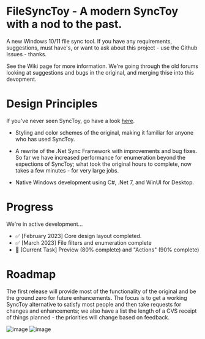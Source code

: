 # FileSyncToy - A modern SyncToy with a nod to the past.

A new Windows 10/11 file sync tool. If you have any requirements, suggestions, must have's, or want to ask about this project - use the Github Issues - thanks.

See the Wiki page for more information. We're going through the old forums looking at suggestions and bugs in the original, and merging thise into this devopment.

# Design Principles

If you've never seen SyncToy, go have a look [here](https://en.wikipedia.org/wiki/SyncToy).

* Styling and color schemes of the original, making it familiar for anyone who has used SyncToy.
  
* A rewrite of the .Net Sync Framework with improvements and bug fixes. So far we have increased performance for enumeration beyond the expections of SyncToy; what took the original hours to complete, now takes a few minutes - for very large jobs.
  
* Native Windows development using C#, .Net 7, and WinUI for Desktop.

# Progress

We're in active development...
* :white_check_mark: [February 2023] Core design layout completed. 
* :white_check_mark: [March 2023] File filters and enumeration complete
* :small_orange_diamond: [Current Task] Preview (80% complete) and "Actions" (90% complete)

# Roadmap

The first release will provide most of the functionality of the original and be the ground zero for future enhancements. The focus is to get a working SyncToy alternative to satisfy most people and then take requests for changes and enhancements; we also have a list the length of a CVS receipt of things planned - the priorities will change based on feedback.


![image](https://user-images.githubusercontent.com/32410442/225571465-d13f1706-02ae-443f-81f4-dfcacf44340d.png)
![image](https://user-images.githubusercontent.com/32410442/227699572-2ada0a4a-8d77-4f97-9e79-a2e0ef832af6.png)


